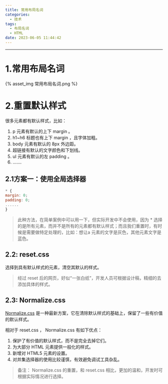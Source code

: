 ```yaml
---
title: 常用布局名词
categories:
  - 技术
tags:
  - 布局名词
  - HTML
date: 2023-06-05 11:44:42
---
```


---
# 1.常用布局名词  

{% asset_img 常用布局名词.png %}

<!-- more -->

# 2.重置默认样式          


很多元素都有默认样式，比如：
1. p 元素有默认的上下 margin 。
2. h1~h6 标题也有上下 margin ，且字体加粗。
3. body 元素有默认的 8px 外边距。
4. 超链接有默认的文字颜色和下划线。
5. ul 元素有默认的左 padding 。
6. .......
 
## 2.1方案一：使用全局选择器  

```javascript
* {
margin: 0;
padding: 0;
......
}
```

>此种方法，在简单案例中可以用一下，但实际开发中不会使用，因为 * 选择的是所有元素，而并不是所有的元素都有默认样式；而且我们重置时，有时候是需要做特定处理的，比如：想让a 元素的文字是灰色，其他元素文字是蓝色。

## 2.2: reset.css  

选择到具有默认样式的元素，清空其默认的样式。
> 经过 reset 后的网页，好似“一张白纸”，开发人员可根据设计稿，精细的去添加具体的样式。

## 2.3: Normalize.css  

[Normalize.css](http://necolas.github.io/normalize.css/) 是一种最新方案，它在清除默认样式的基础上，保留了一些有价值的默认样式。

相对于 reset.css ， Normalize.css 有如下优点：

1. 保护了有价值的默认样式，而不是完全去掉它们。
2. 为大部分 HTML 元素提供一般化的样式。
3. 新增对 HTML5 元素的设置。
4. 对并集选择器的使用比较谨慎，有效避免调试工具杂乱。

> 备注： Normalize.css 的重置，和 reset.css 相比，更加的温和，开发时可根据实际情况进行选择。




